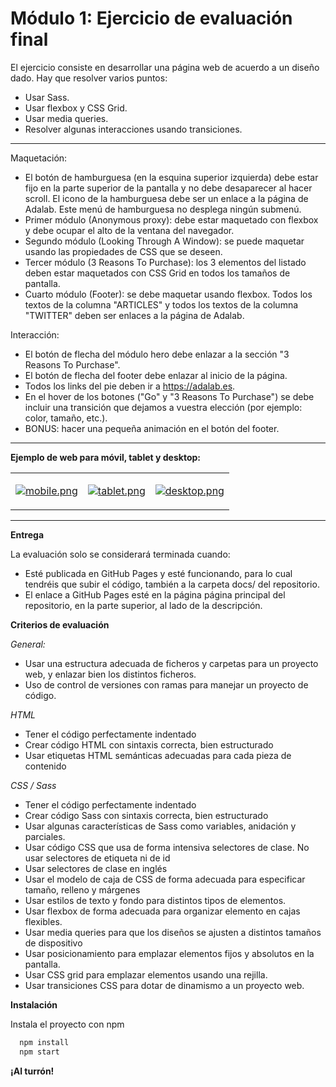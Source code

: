# Módulo 1: Ejercicio de evaluación final

El ejercicio consiste en desarrollar una página web de acuerdo a un diseño dado. Hay que resolver varios puntos:

- Usar Sass.
- Usar flexbox y CSS Grid.
- Usar media queries.
- Resolver algunas interacciones usando transiciones.

---

Maquetación:

- El botón de hamburguesa (en la esquina superior izquierda) debe estar fijo en la parte superior de la pantalla y no debe desaparecer al hacer scroll. El icono de la hamburguesa debe ser un enlace a la página de Adalab. Este menú de hamburguesa no desplega ningún submenú.
- Primer módulo (Anonymous proxy): debe estar maquetado con flexbox y debe ocupar el alto de la ventana del navegador.
- Segundo módulo (Looking Through A Window): se puede maquetar usando las propiedades de CSS que se deseen.
- Tercer módulo (3 Reasons To Purchase): los 3 elementos del listado deben estar maquetados con CSS Grid en todos los tamaños de pantalla.
- Cuarto módulo (Footer): se debe maquetar usando flexbox. Todos los textos de la columna "ARTICLES" y todos los textos de la columna "TWITTER" deben ser enlaces a la página de Adalab.

Interacción:

- El botón de flecha del módulo hero debe enlazar a la sección "3 Reasons To Purchase".
- El botón de flecha del footer debe enlazar al inicio de la página.
- Todos los links del pie deben ir a https://adalab.es.
- En el hover de los botones ("Go" y "3 Reasons To Purchase") se debe incluir una transición que dejamos a vuestra elección (por ejemplo: color, tamaño, etc.).
- BONUS: hacer una pequeña animación en el botón del footer.

---

**Ejemplo de web para móvil, tablet y desktop:**

<table>
  <tr>
    <td>
       
[![mobile.png](https://i.postimg.cc/g0PNyz6Q/mobile.png)](https://postimg.cc/bZ3xpjg9)
    </td>
    <td>
       
[![tablet.png](https://i.postimg.cc/Kv6dVyMr/tablet.png)](https://postimg.cc/w7kfyZF7)   
    </td>
    <td>
       
[![desktop.png](https://i.postimg.cc/g23fbBy9/desktop.png)](https://postimg.cc/185WpBYM)
</td>
  </tr>
</table>

---

**Entrega**

La evaluación solo se considerará terminada cuando:

- Esté publicada en GitHub Pages y esté funcionando, para lo cual tendréis que subir el código, también a la carpeta docs/ del repositorio.
- El enlace a GitHub Pages esté en la página página principal del repositorio, en la parte superior, al lado de la descripción.

**Criterios de evaluación**

_General:_

- Usar una estructura adecuada de ficheros y carpetas para un proyecto web, y enlazar bien los distintos ficheros.
- Uso de control de versiones con ramas para manejar un proyecto de código.

_HTML_

- Tener el código perfectamente indentado
- Crear código HTML con sintaxis correcta, bien estructurado
- Usar etiquetas HTML semánticas adecuadas para cada pieza de contenido

_CSS / Sass_

- Tener el código perfectamente indentado
- Crear código Sass con sintaxis correcta, bien estructurado
- Usar algunas características de Sass como variables, anidación y parciales.
- Usar código CSS que usa de forma intensiva selectores de clase. No usar selectores de etiqueta ni de id
- Usar selectores de clase en inglés
- Usar el modelo de caja de CSS de forma adecuada para especificar tamaño, relleno y márgenes
- Usar estilos de texto y fondo para distintos tipos de elementos.
- Usar flexbox de forma adecuada para organizar elemento en cajas flexibles.
- Usar media queries para que los diseños se ajusten a distintos tamaños de dispositivo
- Usar posicionamiento para emplazar elementos fijos y absolutos en la pantalla.
- Usar CSS grid para emplazar elementos usando una rejilla.
- Usar transiciones CSS para dotar de dinamismo a un proyecto web.

**Instalación**

Instala el proyecto con npm

```bash
  npm install
  npm start
```

**¡Al turrón!**
